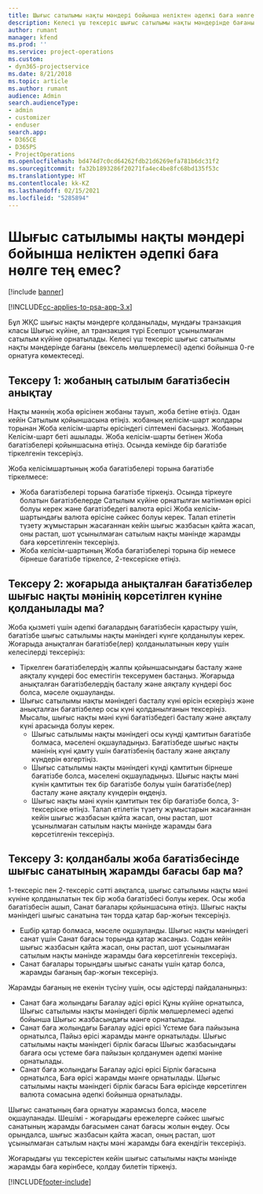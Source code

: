 ```yaml
---
title: Шығыс сатылымы нақты мәндері бойынша неліктен әдепкі баға нөлге тең емес?
description: Келесі үш тексеріс шығыс сатылымы нақты мәндерінде бағаны әдепкі бойынша 0-ге орнатуға көмектеседі.
author: rumant
manager: kfend
ms.prod: ''
ms.service: project-operations
ms.custom:
- dyn365-projectservice
ms.date: 8/21/2018
ms.topic: article
ms.author: rumant
audience: Admin
search.audienceType:
- admin
- customizer
- enduser
search.app:
- D365CE
- D365PS
- ProjectOperations
ms.openlocfilehash: bd474d7c0cd64262fdb21d6269efa781b6dc31f2
ms.sourcegitcommit: fa32b1893286f20271fa4ec4be8fc68bd135f53c
ms.translationtype: HT
ms.contentlocale: kk-KZ
ms.lasthandoff: 02/15/2021
ms.locfileid: "5285894"
---
```

# <a name="why-is-the-price-defaulting-to-zero-on-expense-sales-actuals"></a>Шығыс сатылымы нақты мәндері бойынша неліктен әдепкі баға нөлге тең емес?

[!include [banner](../includes/psa-now-project-operations.md)]

[!INCLUDE[cc-applies-to-psa-app-3.x](../includes/cc-applies-to-psa-app-3x.md)]

Бұл ЖҚС шығыс нақты мәндерге қолданылады, мұндағы транзакция класы Шығыс күйіне, ал транзакция түрі Есепшот ұсынылмаған сатылым күйіне орнатылады. Келесі үш тексеріс шығыс сатылымы нақты мәндерінде бағаны (вексель мөлшерлемесі) әдепкі бойынша 0-ге орнатуға көмектеседі.

## <a name="check-1-identify-the-sales-price-list-for-project"></a>Тексеру 1: жобаның сатылым бағатізбесін анықтау

Нақты мәннің жоба өрісінен жобаны тауып, жоба бетіне өтіңіз. Одан кейін Сатылым қойыншасына өтіңіз. жобаның келісім-шарт жолдары торынан Жоба келісім-шарты өрісіндегі сілтемені басыңыз. Жобаның Келісім-шарт беті ашылады. Жоба келісім-шарты бетінен Жоба бағатізбелері қойыншасына өтіңіз. Осында кемінде бір бағатізбе тіркелгенін тексеріңіз.

Жоба келісімшартының жоба бағатізбелері торына бағатізбе тіркелмесе:

- Жоба бағатізбелері торына бағатізбе тіркеңіз. Осында тіркеуге болатын бағатізбелерде Сатылым күйіне орнатылған мәтінмән өрісі болуы керек және бағатізбедегі валюта өрісі Жоба келісім-шартындағы валюта өрісіне сәйкес болуы керек. Талап етілетін түзету жұмыстарын жасағаннан кейін шығыс жазбасын қайта жасап, оны растап, шот ұсынылмаған сатылым нақты мәнінде жарамды баға көрсетілгенін тексеріңіз.
- Жоба келісім-шартының Жоба бағатізбелері торына бір немесе бірнеше бағатізбе тіркелсе, 2-тексеріске өтіңіз.

## <a name="check-2-are-any-of-the-price-lists-identified-above-valid-for-the-specific-date-of-the-expense-actual"></a>Тексеру 2: жоғарыда анықталған бағатізбелер шығыс нақты мәнінің көрсетілген күніне қолданылады ма?

Жоба қызметі үшін әдепкі бағалардың бағатізбесін қарастыру үшін, бағатізбе шығыс сатылымы нақты мәніндегі күнге қолданылуы керек. Жоғарыда анықталған бағатізбе(лер) қолданылатынын көру үшін келесілерді тексеріңіз:

- Тіркелген бағатізбелердің жалпы қойыншасындағы басталу және аяқталу күндері бос еместігін тексерумен бастаңыз. Жоғарыда анықталған бағатізбелердің басталу және аяқталу күндері бос болса, мәселе оқшауланды. 
- Шығыс сатылымы нақты мәніндегі басталу күні өрісін ескеріңіз және анықталған бағатізбелер осы күні қолданылғанын тексеріңіз. Мысалы, шығыс нақты мәні күні бағатізбедегі басталу және аяқталу күні арасында болуы керек. 
    - Шығыс сатылымы нақты мәніндегі осы күнді қамтитын бағатізбе болмаса, мәселені оқшауладыңыз. Бағатізбеде шығыс нақты мәнінің күні қамту үшін бағатізбенің басталу және аяқталу күндерін өзгертіңіз. 
    - Шығыс сатылымы нақты мәніндегі күнді қамтитын бірнеше бағатізбе болса, мәселені оқшауладыңыз. Шығыс нақты мәні күнін қамтитын тек бір бағатізбе болуы үшін бағатізбе(лер) басталу және аяқталу күндерін өңдеңіз. 
    - Шығыс нақты мәні күнін қамтитын тек бір бағатізбе болса, 3-тексеріске өтіңіз.
Талап етілетін түзету жұмыстарын жасағаннан кейін шығыс жазбасын қайта жасап, оны растап, шот ұсынылмаған сатылым нақты мәнінде жарамды баға көрсетілгенін тексеріңіз.

## <a name="check-3-is-there-a-valid-price-for-the-expense-category-in-the-applicable-project-price-list"></a>Тексеру 3: қолданбалы жоба бағатізбесінде шығыс санатының жарамды бағасы бар ма? 

1-тексеріс пен 2-тексеріс сәтті аяқталса, шығыс сатылымы нақты мәні күніне қолданылатын тек бір жоба бағатізбесі болуы керек. Осы жоба бағатізбесін ашып, Санат бағалары қойыншасына өтіңіз. Шығыс нақты мәніндегі шығыс санатына тән торда қатар бар-жоғын тексеріңіз.
 
- Ешбір қатар болмаса, мәселе оқшауланды. Шығыс нақты мәніндегі санат үшін Санат бағасы торында қатар жасаңыз. Содан кейін шығыс жазбасын қайта жасап, оны растап, шот ұсынылмаған сатылым нақты мәнінде жарамды баға көрсетілгенін тексеріңіз. 
- Санат бағалары торындағы шығыс санаты үшін қатар болса, жарамды бағаның бар-жоғын тексеріңіз.

Жарамды бағаның не екенін түсіну үшін, осы әдістерді пайдаланыңыз:

- Санат баға жолындағы Бағалау әдісі өрісі Құны күйіне орнатылса, Шығыс сатылымы нақты мәніндегі бірлік мөлшерлемесі әдепкі бойынша Шығыс жазбасындағы мәнге орнатылады.
- Санат баға жолындағы Бағалау әдісі өрісі Үстеме баға пайызына орнатылса, Пайыз өрісі жарамды мәнге орнатылады. Шығыс сатылымы нақты мәніндегі бірлік бағасы Шығыс жазбасындағы бағаға осы үстеме баға пайызын қолданумен әдепкі мәніне орнатылады.
- Санат баға жолындағы Бағалау әдісі өрісі Бірлік бағасына орнатылса, Баға өрісі жарамды мәнге орнатылады. Шығыс сатылымы нақты мәніндегі бірлік бағасы Баға өрісінде көрсетілген валюта сомасына әдепкі бойынша орнатылады.

Шығыс санатының баға орнатуы жарамсыз болса, мәселе оқшауланады. Шешімі - жоғарыдағы ережелерге сәйкес шығыс санатының жарамды бағасымен санат бағасы жолын өңдеу. Осы орындалса, шығыс жазбасын қайта жасап, оның растап, шот ұсынылмаған сатылым нақты мәні жарамды баға екендігін тексеріңіз.

Жоғарыдағы үш тексерістен кейін шығыс сатылымы нақты мәнінде жарамды баға көрінбесе, қолдау билетін тіркеңіз.




[!INCLUDE[footer-include](../includes/footer-banner.md)]